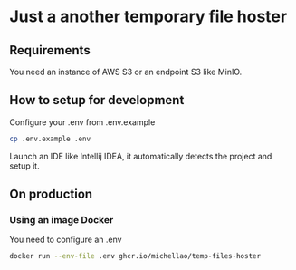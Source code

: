 # Just a another temporary file hoster

## Requirements

You need an instance of AWS S3 or an endpoint S3 like MinIO.

## How to setup for development

Configure your .env from .env.example

```sh
cp .env.example .env
```

Launch an IDE like Intellij IDEA, it automatically detects the project and setup it.

## On production

### Using an image Docker

You need to configure an .env

```sh
docker run --env-file .env ghcr.io/michellao/temp-files-hoster
```
